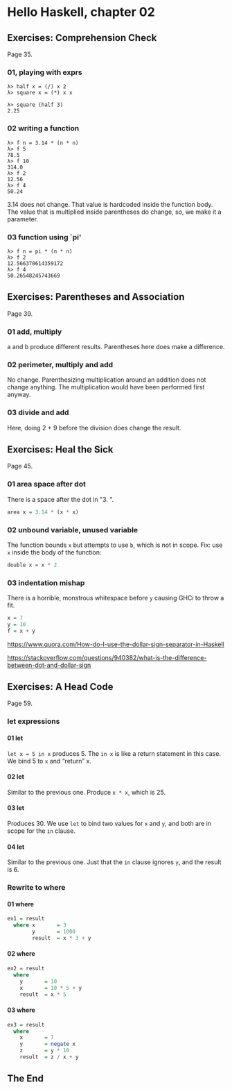 # Hello Haskell, chapter 02



## Exercises: Comprehension Check

Page 35.

### 01, playing with exprs

```ghci
λ> half x = (/) x 2
λ> square x = (*) x x

λ> square (half 3)
2.25
```



### 02 writing a function

```ghci
λ> f n = 3.14 * (n * n)
λ> f 5
78.5
λ> f 10
314.0
λ> f 2
12.56
λ> f 4
50.24
```

3.14 does not change. That value is hardcoded inside the function body. The value that is multiplied inside parentheses do change, so, we make it a parameter.

### 03 function using `pi'

```ghci
λ> f n = pi * (n * n)
λ> f 2
12.566370614359172
λ> f 4
50.26548245743669
```

## Exercises: Parentheses and Association

Page 39.

### 01 add, multiply

a and b produce different results. Parentheses here does make a difference.

### 02 perimeter, multiply and add

No change. Parenthesizing multiplication around an addition does not change anything. The multiplication would have been performed first anyway.

### 03 divide and add

Here, doing 2 + 9 before the division does change the result.

## Exercises: Heal the Sick

Page 45.

### 01 area space after dot

There is a space after the dot in "3. ".

```haskell
area x = 3.14 * (x * x)
```

### 02 unbound variable, unused variable

The function bounds `x` but attempts to use `b`, which is not in scope. Fix: use `x` inside the body of the function:

```haskell
double x = x * 2
```

### 03 indentation mishap

There is a horrible, monstrous whitespace before `y` causing GHCi to throw a fit.

```haskell
x = 7
y = 10
f = x + y
```





https://www.quora.com/How-do-I-use-the-dollar-sign-separator-in-Haskell

https://stackoverflow.com/questions/940382/what-is-the-difference-between-dot-and-dollar-sign



## Exercises: A Head Code

Page 59.

### let expressions

#### 01 let

`let x = 5 in x` produces 5. The `in x` is like a return statement in this case. We bind 5 to `x` and “return” x.

#### 02 let

Similar to the previous one. Produce `x * x`, which is 25.

#### 03 let

Produces 30. We use `let` to bind two values for `x` and `y`, and both are in scope for the `in` clause.

#### 04 let

Similar to the previous one. Just that the `in` clause ignores `y`, and the result is 6.

### Rewrite to where

#### 01 where

```haskell
ex1 = result
  where x       = 3
        y       = 1000
        result  = x * 3 + y
```

#### 02 where

```haskell
ex2 = result
  where
    y       = 10
    x       = 10 * 5 + y
    result  = x * 5
```

#### 03 where

```haskell
ex3 = result
  where
    x       = 7
    y       = negate x
    z       = y * 10
    result  = z / x + y
```



## The End